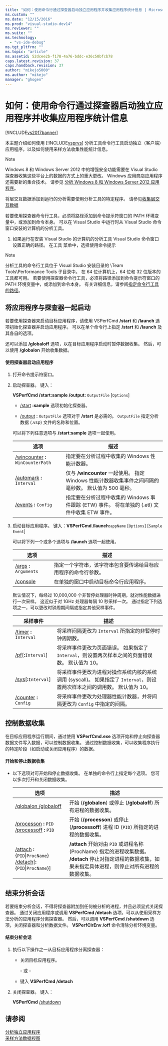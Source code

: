```yaml
---
title: "如何：使用命令行通过探查器启动独立应用程序并收集应用程序统计信息 | Microsoft Docs"
ms.custom: ""
ms.date: "12/15/2016"
ms.prod: "visual-studio-dev14"
ms.reviewer: ""
ms.suite: ""
ms.technology: 
  - "vs-ide-debug"
ms.tgt_pltfrm: ""
ms.topic: "article"
ms.assetid: 52dcee2b-f178-4a76-bddc-e36c50bfcb78
caps.latest.revision: 37
caps.handback.revision: 37
author: "mikejo5000"
ms.author: "mikejo"
manager: "ghogen"
---
```

# 如何：使用命令行通过探查器启动独立应用程序并收集应用程序统计信息
[!INCLUDE[vs2017banner](../code-quality/includes/vs2017banner.md)]

本主题介绍如何使用 [!INCLUDE[vsprvs](../code-quality/includes/vsprvs_md.md)] 分析工具命令行工具启动独立（客户端）应用程序，以及如何使用采样方法收集性能统计信息。  
  
> [!NOTE]
>  Windows 8 和 Windows Server 2012 中的增强安全功能需要在 Visual Studio 探查器收集这些平台上的数据的方式上的重大更改。  Windows 应用商店应用程序还需要新的集合技术。  请参见 [分析 Windows 8 和 Windows Server 2012 应用程序](../profiling/performance-tools-on-windows-8-and-windows-server-2012-applications.md)。  
>   
>  将层交互数据添加到运行的分析需要使用分析工具的特定程序。  请参见[收集层交互数据](../profiling/adding-tier-interaction-data-from-the-command-line.md)  
  
 若要使用探查器命令行工具，必须将路径添加到命令提示符窗口的 PATH 环境变量中，或添加到命令本身。  可以在 Visual Studio 中运行时从 Visual Studio 命令窗口安装的计算机的分析工具。  
  
1.  如果运行在安装 Visual Studio 的计算机的分析工具 Visual Studio 命令窗口设置正确的路径。  在工具  菜单中，选择使用命令提示  
  
> [!NOTE]
>  分析工具的命令行工具位于 Visual Studio 安装目录的 \\Team Tools\\Performance Tools 子目录中。  在 64 位计算机上，64 位和 32 位版本的工具都可用。  若要使用探查器命令行工具，必须将路径添加到命令提示符窗口的 PATH 环境变量中，或添加到命令本身。  有关详细信息，请参阅[指定命令行工具的路径](../profiling/specifying-the-path-to-profiling-tools-command-line-tools.md)。  
  
## 将应用程序与探查器一起启动  
 若要使用探查器来启动目标应用程序，请使用 VSPerfCmd **\/start** 和 **\/launch** 选项初始化探查器并启动应用程序。  可以在单个命令行上指定 **\/start** 和 **\/launch** 及其各自的选项。  
  
 还可以添加 **\/globaloff** 选项，以在目标应用程序启动时暂停数据收集。  然后，可以使用 **\/globalon** 开始收集数据。  
  
#### 使用探查器启动应用程序  
  
1.  打开命令提示符窗口。  
  
2.  启动探查器。  键入：  
  
     **VSPerfCmd \/start:sample \/output:** `OutputFile` \[`Options`\]  
  
    -   [\/start](../profiling/start.md) **:sample** 选项初始化探查器。  
  
    -   [\/output](../profiling/output.md) **:** `OutputFile` 选项对于 **\/start** 是必需的。  `OutputFile` 指定分析数据 \(.vsp\) 文件的名称和位置。  
  
     可以将下列任意选项与 **\/start:sample** 选项一起使用。  
  
    |选项|描述|  
    |--------|--------|  
    |[\/wincounter](../profiling/wincounter.md) **:** `WinCounterPath`|指定要在分析过程中收集的 Windows 性能计数器。|  
    |[\/automark](../profiling/automark.md) **:** `Interval`|仅与 **\/wincounter** 一起使用。  指定 Windows 性能计数器收集事件之间间隔的毫秒数。  默认值为 500 毫秒。|  
    |[\/events](../profiling/events-vsperfcmd.md) **:** `Config`|指定要在分析过程中收集的 Windows 事件跟踪 \(ETW\) 事件。  将在单独的 \(.etl\) 文件中收集 ETW 事件。|  
  
3.  启动目标应用程序。  键入：**VSPerfCmd \/launch:**`appName` \[`Options`\] \[`Sample Event`\]  
  
     可以将下列一个或多个选项与 **\/launch** 选项一起使用。  
  
    |选项|描述|  
    |--------|--------|  
    |[\/args](../profiling/args.md) **:** `Arguments`|指定一个字符串，该字符串包含要传递给目标应用程序的命令行参数。|  
    |[\/console](../profiling/console.md)|在单独的窗口中启动目标命令行应用程序。|  
  
     默认情况下，每经过 10,000,000 个非暂停处理器时钟周期，就对性能数据进行一次采样。  这近似于对 1GHz 处理器每隔 10 秒采样一次。  通过指定下列选项之一，可以更改时钟周期间隔或指定其他采样事件。  
  
    |采样事件|描述|  
    |----------|--------|  
    |[\/timer](../profiling/timer.md) **:** `Interval`|将采样间隔更改为 `Interval` 所指定的非暂停时钟周期数。|  
    |[\/pf](../profiling/pf.md)\[**:**`Interval`\]|将采样事件更改为页面错误。  如果指定了 `Interval`，则设置两次样本之间的页面错误数。  默认值为 10。|  
    |[\/sys](../profiling/sys-vsperfcmd.md)\[**:**`Interval`\]|将采样事件更改为进程对操作系统内核的系统调用 \(syscall\)。  如果指定了 `Interval`，则设置两次样本之间的调用数。  默认值为 10。|  
    |[\/counter](../profiling/counter.md) **:** `Config`|将采样事件更改为处理器性能计数器，并将间隔更改为 `Config` 中指定的间隔。|  
  
## 控制数据收集  
 在目标应用程序运行期间，通过使用 **VSPerfCmd.exe** 选项开始和停止向探查器数据文件写入数据，可以控制数据收集。  通过控制数据收集，可以收集程序执行的特定阶段（如启动或关闭应用程序）的数据。  
  
#### 开始和停止数据收集  
  
-   以下选项对可开始和停止数据收集。  在单独的命令行上指定每个选项。  您可以多次打开和关闭数据收集。  
  
    |选项|描述|  
    |--------|--------|  
    |[\/globalon \/globaloff](../profiling/globalon-and-globaloff.md)|开始 \(**\/globalon**\) 或停止 \(**\/globaloff**\) 所有进程的数据收集。|  
    |[\/processon](../profiling/processon-and-processoff.md) **:** `PID`  [\/processoff](../profiling/processon-and-processoff.md) **:** `PID`|开始 \(**\/processon**\) 或停止 \(**\/processoff**\) 进程 ID \(`PID`\) 所指定的进程的数据收集。|  
    |[\/attach](../profiling/attach.md) **:**{`PID`&#124;`ProcName`} [\/detach](../profiling/detach.md)\[**:**{`PID`&#124;`ProcName`}\]|**\/attach** 开始对由 `PID` 或进程名称 \(ProcName\) 指定的进程收集数据。  **\/detach** 停止对指定进程的数据收集，如果未指定具体进程，则停止对所有进程的数据收集。|  
  
## 结束分析会话  
 若要结束分析会话，不得将探查器附加到任何被分析的进程，并且必须显式关闭探查器。  通过关闭应用程序或调用 **VSPerfCmd \/detach** 选项，可以从使用采样方法分析的应用程序分离探查器。  然后，可以调用 **VSPerfCmd \/shutdown** 选项，关闭探查器和分析数据文件。  **VSPerfClrEnv \/off** 命令清除分析环境变量。  
  
#### 结束分析会话  
  
1.  执行以下操作之一从目标应用程序分离探查器：  
  
    -   关闭目标应用程序。  
  
         \- 或 \-  
  
    -   键入 **VSPerfCmd \/detach**  
  
2.  关闭探查器。  键入：  
  
     **VSPerfCmd**  [\/shutdown](../profiling/shutdown.md)  
  
## 请参阅  
 [分析独立应用程序](../profiling/command-line-profiling-of-stand-alone-applications.md)   
 [采样方法数据视图](../profiling/profiler-sampling-method-data-views.md)